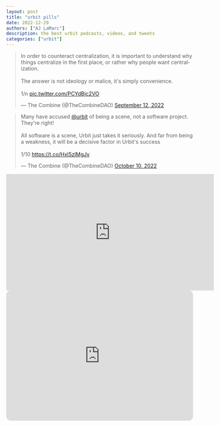 ```yaml
---
layout: post
title: "urbit pills"
date: 2022-12-29
authors: ["AJ LaMarc"]
description: the best urbit podcasts, videos, and tweets
categories: ["urbit"]
---
```


<blockquote class="twitter-tweet"><p lang="en" dir="ltr">In order to counteract centralization, it is important to understand why things centralize in the first place, or rather why people want centralization.<br><br>The answer is not ideology or malice, it&#39;s simply convenience. <br><br>1/n <a href="https://t.co/PCYdBjc2VO">pic.twitter.com/PCYdBjc2VO</a></p>&mdash; The Combine (@TheCombineDAO) <a href="https://twitter.com/TheCombineDAO/status/1569387340618948613?ref_src=twsrc%5Etfw">September 12, 2022</a></blockquote> <script async src="https://platform.twitter.com/widgets.js" charset="utf-8"></script>

<blockquote class="twitter-tweet"><p lang="en" dir="ltr">Many have accused <a href="https://twitter.com/urbit?ref_src=twsrc%5Etfw">@urbit</a> of being a scene, not a software project. They&#39;re right! <br><br>All software is a scene, Urbit just takes it seriously. And far from being a weakness, it will be a decisive factor in Urbit&#39;s success <br><br>1/10 <a href="https://t.co/HxI5zlMgJv">https://t.co/HxI5zlMgJv</a></p>&mdash; The Combine (@TheCombineDAO) <a href="https://twitter.com/TheCombineDAO/status/1579576999152353280?ref_src=twsrc%5Etfw">October 10, 2022</a></blockquote> <script async src="https://platform.twitter.com/widgets.js" charset="utf-8"></script>

<iframe width="560" height="315" src="https://www.youtube.com/embed/efwZ-_ewrXk" title="YouTube video player" frameborder="0" allow="accelerometer; autoplay; clipboard-write; encrypted-media; gyroscope; picture-in-picture" allowfullscreen></iframe>

<iframe style="border-radius:12px" src="https://open.spotify.com/embed/episode/6eRyvGqigoTTgYMw5B0Tuo?utm_source=generator" width="100%" height="352" frameBorder="0" allowfullscreen="" allow="autoplay; clipboard-write; encrypted-media; fullscreen; picture-in-picture" loading="lazy"></iframe>
